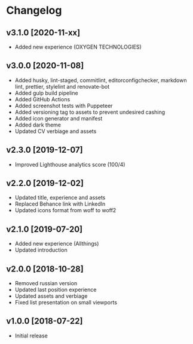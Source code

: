 # Changelog

## v3.1.0 [2020-11-xx]

- Added new experience (OXYGEN TECHNOLOGIES)

## v3.0.0 [2020-11-08]

- Added husky, lint-staged, commitlint, editorconfigchecker, markdown lint, prettier, stylelint and renovate-bot
- Added gulp build pipeline
- Added GitHub Actions
- Added screenshot tests with Puppeteer
- Added versioning tag to assets to prevent undesired cashing
- Added icon generator and manifest
- Added dark theme
- Updated CV verbiage and assets

## v2.3.0 [2019-12-07]

- Improved Lighthouse analytics score (100/4)

## v2.2.0 [2019-12-02]

- Updated title, experience and assets
- Replaced Behance link with LinkedIn
- Updated icons format from woff to woff2

## v2.1.0 [2019-07-20]

- Added new experience (Allthings)
- Updated introduction

## v2.0.0 [2018-10-28]

- Removed russian version
- Updated last position experience
- Updated assets and verbiage
- Fixed list presentation on small viewports

## v1.0.0 [2018-07-22]

- Initial release
